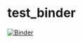 # test_binder
[![Binder](https://mybinder.org/badge_logo.svg)](https://mybinder.org/v2/gh/kasikasi2014/test_binder/main)
